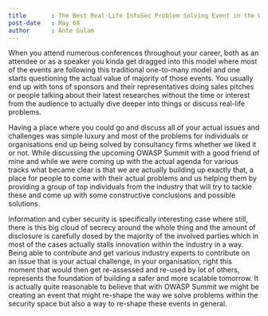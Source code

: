 ```yaml
---
title       : The Best Real-Life InfoSec Problem Solving Event in the World
post-date   : May 08
author      : Ante Gulam
---
```


When you attend numerous conferences throughout your career, both as an attendee or as a speaker you kinda get dragged into this model where most of the events are following this traditional one-to-many model and one starts questioning the actual value of majority of those events. You usually end up with tons of sponsors and their representatives doing sales pitches or people talking about their latest researches without the time or interest from the audience to actually dive deeper into things or discuss real-life problems.

Having a place where you could go and discuss all of your actual issues and challenges was simple luxury and most of the problems for individuals or organisations end up being solved by consultancy firms whether we liked it or not. While discussing the upcoming OWASP Summit with a good friend of mine and while we were coming up with the actual agenda for various tracks what became clear is that we are actually building up exactly that, a place for people to come with their actual problems and us helping them by providing a group of top individuals from the industry that will try to tackle these and come up with some constructive conclusions and possible solutions.

Information and cyber security is specifically interesting case where still, there is this big cloud of secrecy around the whole thing and the amount of disclosure is carefully dosed by the majority of the involved parties which in most of the cases actually stalls innovation within the industry in a way. Being able to contribute and get various industry experts to contribute on an issue that is your actual challenge, in your organisation, right this moment that would then get re-assessed and re-used by lot of others, represents the foundation of building a safer and more scalable tomorrow. It is actually quite reasonable to believe that with OWASP Summit we might be creating an event that might re-shape the way we solve problems within the security space but also a way to re-shape these events in general.
